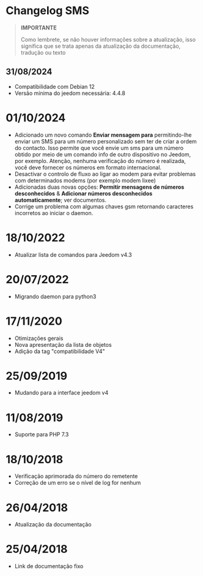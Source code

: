 # Changelog SMS

>**IMPORTANTE**
>
>Como lembrete, se não houver informações sobre a atualização, isso significa que se trata apenas da atualização da documentação, tradução ou texto

## 31/08/2024

- Compatibilidade com Debian 12
- Versão mínima do jeedom necessária: 4.4.8

# 01/10/2024

- Adicionado um novo comando **Enviar mensagem para** permitindo-lhe enviar um SMS para um número personalizado sem ter de criar a ordem do contacto. Isso permite que você envie um sms para um número obtido por meio de um comando info de outro dispositivo no Jeedom, por exemplo. Atenção, nenhuma verificação do número é realizada, você deve fornecer os números em formato internacional.
- Desactivar o controlo de fluxo ao ligar ao modem para evitar problemas com determinados modems (por exemplo modem lixee)
- Adicionadas duas novas opções: **Permitir mensagens de números desconhecidos** & **Adicionar números desconhecidos automaticamente**; ver documentos.
- Corrige um problema com algumas chaves gsm retornando caracteres incorretos ao iniciar o daemon.

# 18/10/2022

- Atualizar lista de comandos para Jeedom v4.3

# 20/07/2022

- Migrando daemon para python3

# 17/11/2020

- Otimizações gerais
- Nova apresentação da lista de objetos
- Adição da tag "compatibilidade V4"

# 25/09/2019

- Mudando para a interface jeedom v4

# 11/08/2019

- Suporte para PHP 7.3

# 18/10/2018

- Verificação aprimorada do número do remetente
- Correção de um erro se o nível de log for nenhum

# 26/04/2018

- Atualização da documentação

# 25/04/2018

- Link de documentação fixo
